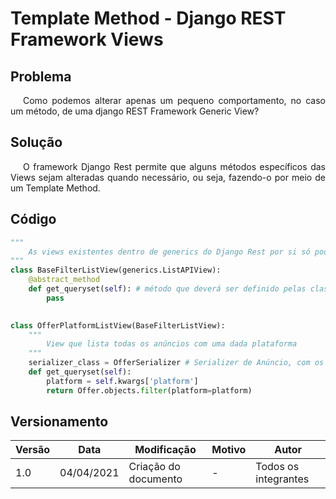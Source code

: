 # Template Method - Django REST Framework Views

## Problema

<p style="text-indent: 20px; text-align: justify">
Como podemos alterar apenas um pequeno comportamento, no caso um método, de uma django REST Framework Generic View?
</p>

## Solução

<p style="text-indent: 20px; text-align: justify">
O framework Django Rest permite que alguns métodos específicos das Views sejam alteradas quando necessário, ou seja, fazendo-o por meio de um Template Method.
</p>

## Código

```python
"""
    As views existentes dentro de generics do Django Rest por si só podem ser consideradas templates
"""
class BaseFilterListView(generics.ListAPIView):
    @abstract_method
    def get_queryset(self): # método que deverá ser definido pelas classes que implementarem o template
        pass
    

class OfferPlatformListView(BaseFilterListView):
    """
        View que lista todas os anúncios com uma dada plataforma
    """
    serializer_class = OfferSerializer # Serializer de Anúncio, com os campos padrão de anúncio
    def get_queryset(self):
        platform = self.kwargs['platform']
        return Offer.objects.filter(platform=platform)
```

## Versionamento

| Versão | Data       | Modificação               | Motivo | Autor         |
| ------ | ---------- | ------------------------- | ------ | ------------- |
| 1.0 | 04/04/2021 | Criação do documento | - | Todos os integrantes |
